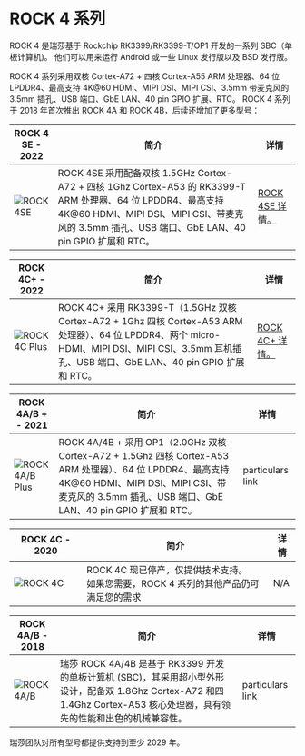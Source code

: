 ﻿---
sidebar_label: '产品简介'
sidebar_position: 2
---

# ROCK 4 系列

ROCK 4 是瑞莎基于 Rockchip RK3399/RK3399-T/OP1 开发的一系列 SBC（单板计算机)。
他们可以用来运行 Android 或一些 Linux 发行版以及 BSD 发行版。

ROCK 4 系列采用双核 Cortex-A72 + 四核 Cortex-A55 ARM 处理器、64 位 LPDDR4、最高支持 4K@60 HDMI、MIPI DSI、MIPI CSI、3.5mm 带麦克风的 3.5mm 插孔、USB 端口、GbE LAN、40 pin GPIO 扩展、RTC。
ROCK 4 系列于 2018 年首次推出 ROCK 4A 和 ROCK 4B，后续还增加了更多型号：

| ROCK 4 SE - 2022 | 简介 | 详情 |
|---|---|---|
|![ROCK 4SE](/img/rock4/4se.webp)|ROCK 4SE 采用配备双核 1.5GHz Cortex-A72 + 四核 1Ghz Cortex-A53 的 RK3399-T ARM 处理器、64 位 LPDDR4、最高支持 4K@60 HDMI、MIPI DSI、MIPI CSI、带麦克风的 3.5mm 插孔、USB 端口、GbE LAN、40 pin GPIO 扩展和 RTC。 | [ROCK 4SE 详情。](/rock4/rock4se) |

| ROCK 4C+ - 2022 | 简介 | 详情 |
|---|---|---|
|![ROCK 4C Plus](/img/rock4/4c+.webp)|ROCK 4C+ 采用 RK3399-T（1.5GHz 双核 Cortex-A72 + 1Ghz 四核 Cortex-A53 ARM 处理器）、64 位 LPDDR4、两个 micro-HDMI、MIPI DSI、MIPI CSI、3.5mm 耳机插孔、USB 端口、GbE LAN、40 pin GPIO 扩展和 RTC。 | [ROCK 4C+ 详情。](/rock4/rock4c+) |

| ROCK 4A/B + - 2021 | 简介 | 详情 |
|---|---|---|
|![ROCK 4A/B Plus](/img/rock4/4a+.webp)|ROCK 4A/4B + 采用 OP1（2.0GHz 双核 Cortex-A72 + 1.5Ghz 四核 Cortex-A53 ARM 处理器）、64 位 LPDDR4、最高支持 4K@60 HDMI、MIPI DSI、MIPI CSI、带麦克风的 3.5mm 插孔、USB 端口、GbE LAN、40 pin GPIO 扩展和 RTC。 |particulars link|

| ROCK 4C - 2020 | 简介 | 详情 |
|---|---|---|
|![ROCK 4C](/img/rock4/4c.webp)| ROCK 4C 现已停产，仅提供技术支持。<br/>如果您需要，ROCK 4 系列的其他产品仍可满足您的需求 |N/A|

| ROCK 4A/B - 2018 | 简介 | 详情 |
|---|---|---|
|![ROCK 4A/B](/img/rock4/4b.webp)| 瑞莎 ROCK 4A/4B 是基于 RK3399 开发的单板计算机 (SBC)，其采用超小型外形设计，配备双  1.8Ghz Cortex-A72 和四  1.4Ghz Cortex-A53 核心处理器，具有领先的性能和出色的机械兼容性。  |particulars link|

瑞莎团队对所有型号都提供支持到至少 2029 年。
